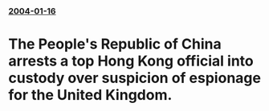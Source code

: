 ### [2004-01-16](/news/2004/01/16/index.md)

#  The People's Republic of China arrests a top Hong Kong official into custody over suspicion of espionage for the United Kingdom.



